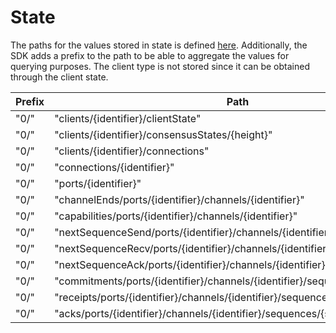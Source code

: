 <!--
order: 2
-->

# State

The paths for the values stored in state is defined [here](https://github.com/cosmos/ics/blob/master/spec/ics-024-host-requirements/README.md#path-space).
Additionally, the SDK adds a prefix to the path to be able to aggregate the values for querying purposes.
The client type is not stored since it can be obtained through the client state. 

| Prefix | Path                                                                        | Value type     |
|--------|-----------------------------------------------------------------------------|----------------|
| "0/"   | "clients/{identifier}/clientState"                                          | ClientState    |
| "0/"   | "clients/{identifier}/consensusStates/{height}"                             | ConsensusState |
| "0/"   | "clients/{identifier}/connections"                                          | []string       |
| "0/"   | "connections/{identifier}"                                                  | ConnectionEnd  |
| "0/"   | "ports/{identifier}"                                                        | CapabilityKey  |
| "0/"   | "channelEnds/ports/{identifier}/channels/{identifier}"                      | ChannelEnd     |
| "0/"   | "capabilities/ports/{identifier}/channels/{identifier}"                     | CapabilityKey  |
| "0/"   | "nextSequenceSend/ports/{identifier}/channels/{identifier}"                 | uint64         |
| "0/"   | "nextSequenceRecv/ports/{identifier}/channels/{identifier}"                 | uint64         |
| "0/"   | "nextSequenceAck/ports/{identifier}/channels/{identifier}"                  | uint64         |
| "0/"   | "commitments/ports/{identifier}/channels/{identifier}/sequences/{sequence}" | bytes          |
| "0/"   | "receipts/ports/{identifier}/channels/{identifier}/sequences/{sequence}"    | bytes          |
| "0/"   | "acks/ports/{identifier}/channels/{identifier}/sequences/{sequence}"        | bytes          |
